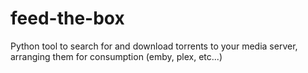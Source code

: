 # feed-the-box
Python tool to search for and download torrents to your media server, arranging them for consumption (emby, plex, etc...)
